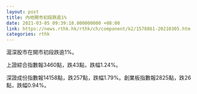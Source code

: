 ```yaml
---
layout: post
title: 內地開市初段跌逾1%
date: 2021-03-05 09:39:18.000000000 +08:00
link: https://news.rthk.hk/rthk/ch/component/k2/1578861-20210305.htm
categories: rthk
---
```


滬深股市在開市初段跌逾1%。

上證綜合指數報3460點，跌43點，跌幅1.24%。

深證成份指數報14158點，跌257點，跌幅1.79%。創業板指數報2825點，跌26點，跌幅0.94%。

